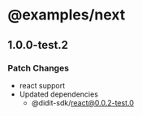 # @examples/next

## 1.0.0-test.2

### Patch Changes

- react support
- Updated dependencies
  - @didit-sdk/react@0.0.2-test.0
